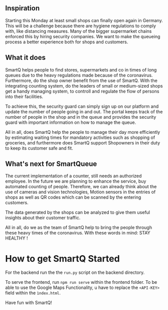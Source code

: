 ## Inspiration
Starting this Monday at least small shops can finally open again in Germany. This will be a challenge because there are hygiene regulations to comply with, like distancing measures. 
Many of the bigger supermarket chains enforced this by hiring security companies. We want to make the queueing process a better experience both for shops and customers.

## What it does
SmartQ helps people to find stores, supermarkets and co in times of long queues due to the heavy regulations made because of the coronavirus. Furthermore, do the shop owner benefit from the use of SmartQ. With the integrating counting system, do the leaders of small or medium-sized shops get a handy managing system, to controll and regulate the flow of persons into their facilities. 

To achieve this, the security guard can simply sign up on our platform and update the number of people going in and out. The portal keeps track of the number of people in the shop and in the queue and provides the security guard with important information on how to manage the queue.

All in all, does SmartQ help the people to manage their day more efficiently by estimating waiting times for mandatory activities such as shopping of groceries, and furthermore does SmartQ support Shopowners in their duty to keep its customer safe and fit.  

## What's next for SmartQueue
The current implementation of a counter, still needs an authorized employee. In the future we are planning to enhance the service, buy automated counting of people. Therefore, we can already think about the use of cameras and vision technologies, Motion sensors in the entries of shops as well as QR codes which can be scanned by the entering customers.

The data generated by the shops can be analyzed to give them useful insights about their customer traffic.


All in all, do we as the team of SmartQ help to bring the people through these heavy times of the coronavirus. With these words in mind: STAY HEALTHY !  

# How to get SmartQ Started
For the backend run the the `run.py` script on the backend directory.

To serve the frontend, run `npm run serve` within the frontend folder. To be able to use the Google Maps Functionality, u have to replace the `<API-KEY>` field within the `ìndex.html`.

Have fun with SmartQ!
